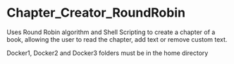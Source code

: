 # Chapter_Creator_RoundRobin

Uses Round Robin algorithm and Shell Scripting to create a chapter of a book, allowing the user to read the chapter, add text or remove custom text.

Docker1, Docker2 and Docker3 folders must be in the home directory
